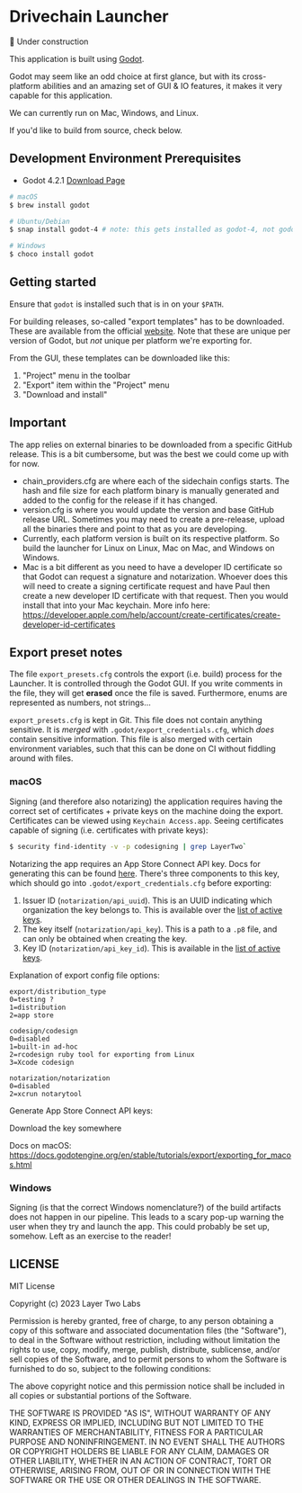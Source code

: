 # Drivechain Launcher

🚧 Under construction

This application is built using [Godot](https://github.com/godotengine/godot).

Godot may seem like an odd choice at first glance, but with its cross-platform
abilities and an amazing set of GUI & IO features, it makes it very capable for
this application.

We can currently run on Mac, Windows, and Linux.

If you'd like to build from source, check below.

## Development Environment Prerequisites

- Godot 4.2.1 [Download Page](https://godotengine.org/download)

```bash
# macOS
$ brew install godot

# Ubuntu/Debian
$ snap install godot-4 # note: this gets installed as godot-4, not godot

# Windows
$ choco install godot
```

## Getting started

Ensure that `godot` is installed such that is in on your `$PATH`.

For building releases, so-called "export templates" has to be downloaded. These
are available from the official
[website](https://github.com/godotengine/godot/releases/download/4.2.1-stable/Godot_v4.2.1-stable_export_templates.tpz).
Note that these are unique per version of Godot, but _not_ unique per platform
we're exporting for.

From the GUI, these templates can be downloaded like this:

1. "Project" menu in the toolbar
2. "Export" item within the "Project" menu
3. "Download and install"

## Important

The app relies on external binaries to be downloaded from a specific GitHub
release. This is a bit cumbersome, but was the best we could come up with for
now.

- chain_providers.cfg are where each of the sidechain configs starts. The hash
  and file size for each platform binary is manually generated and added to the
  config for the release if it has changed.
- version.cfg is where you would update the version and base GitHub release URL.
  Sometimes you may need to create a pre-release, upload all the binaries there
  and point to that as you are developing.
- Currently, each platform version is built on its respective platform. So build
  the launcher for Linux on Linux, Mac on Mac, and Windows on Windows.
- Mac is a bit different as you need to have a developer ID certificate so that
  Godot can request a signature and notarization. Whoever does this will need to
  create a signing certificate request and have Paul then create a new developer
  ID certificate with that request. Then you would install that into your Mac
  keychain. More info here:
  https://developer.apple.com/help/account/create-certificates/create-developer-id-certificates

## Export preset notes

The file `export_presets.cfg` controls the export (i.e. build) process for the
Launcher. It is controlled through the Godot GUI. If you write comments in the
file, they will get **erased** once the file is saved. Furthermore, enums are
represented as numbers, not strings...

`export_presets.cfg` is kept in Git. This file does not contain anything
sensitive. It is _merged_ with `.godot/export_credentials.cfg`, which _does_
contain sensitive information. This file is also merged with certain environment
variables, such that this can be done on CI without fiddling around with files.

### macOS

Signing (and therefore also notarizing) the application requires having the
correct set of certificates + private keys on the machine doing the export.
Certificates can be viewed using `Keychain Access.app`. Seeing certificates
capable of signing (i.e. certificates with private keys):

```bash
$ security find-identity -v -p codesigning | grep LayerTwo`
```

Notarizing the app requires an App Store Connect API key. Docs for generating
this can be found
[here](https://developer.apple.com/documentation/appstoreconnectapi/creating_api_keys_for_app_store_connect_api).
There's three components to this key, which should go into
`.godot/export_credentials.cfg` before exporting:

1. Issuer ID (`notarization/api_uuid`). This is an UUID indicating which
   organization the key belongs to. This is available over the
   [list of active keys](https://appstoreconnect.apple.com/access/integrations/api).
2. The key itself (`notarization/api_key`). This is a path to a `.p8` file, and
   can only be obtained when creating the key.
3. Key ID (`notarization/api_key_id`). This is available in the
   [list of active keys](https://appstoreconnect.apple.com/access/integrations/api).

Explanation of export config file options:

```
export/distribution_type
0=testing ?
1=distribution
2=app store

codesign/codesign
0=disabled
1=built-in ad-hoc
2=rcodesign ruby tool for exporting from Linux
3=Xcode codesign

notarization/notarization
0=disabled
2=xcrun notarytool
```

Generate App Store Connect API keys:

Download the key somewhere

Docs on macOS:
https://docs.godotengine.org/en/stable/tutorials/export/exporting_for_macos.html

### Windows

Signing (is that the correct Windows nomenclature?) of the build artifacts does
not happen in our pipeline. This leads to a scary pop-up warning the user when
they try and launch the app. This could probably be set up, somehow. Left as an
exercise to the reader!

## LICENSE

MIT License

Copyright (c) 2023 Layer Two Labs

Permission is hereby granted, free of charge, to any person obtaining a copy of
this software and associated documentation files (the "Software"), to deal in
the Software without restriction, including without limitation the rights to
use, copy, modify, merge, publish, distribute, sublicense, and/or sell copies of
the Software, and to permit persons to whom the Software is furnished to do so,
subject to the following conditions:

The above copyright notice and this permission notice shall be included in all
copies or substantial portions of the Software.

THE SOFTWARE IS PROVIDED "AS IS", WITHOUT WARRANTY OF ANY KIND, EXPRESS OR
IMPLIED, INCLUDING BUT NOT LIMITED TO THE WARRANTIES OF MERCHANTABILITY, FITNESS
FOR A PARTICULAR PURPOSE AND NONINFRINGEMENT. IN NO EVENT SHALL THE AUTHORS OR
COPYRIGHT HOLDERS BE LIABLE FOR ANY CLAIM, DAMAGES OR OTHER LIABILITY, WHETHER
IN AN ACTION OF CONTRACT, TORT OR OTHERWISE, ARISING FROM, OUT OF OR IN
CONNECTION WITH THE SOFTWARE OR THE USE OR OTHER DEALINGS IN THE SOFTWARE.
